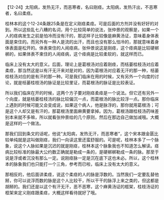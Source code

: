 【12-24】太阳病，发热无汗，而恶寒者，名曰刚痉。太阳病，发热汗出，不恶寒者，名曰柔痉。

桂林本的这个12-24条跟25条是在定义刚痉柔痉。可是后面的方剂并没有好好的对到。所以这些乱七八糟的名词，用个比较简单的说法，张仲景的观察是，如果一个人的痉病发生之前是怕冷而没有汗的，那这样子比较像是麻黄汤证，意味着身体表面是束住的。而另外有一种人是流的出汗，而且也没有那么怕冷的，那就意味着身体表面是松开的。体表束住的人闹痉病，张仲景说这是刚痉，这个痉病是比较硬梆梆的，如果体表不束住的人闹痉病，这个痉病是比较柔软的，就这样而已。

临床上没有太大的意义。后面，理论上是葛根汤对应着刚痉，而栝蒌桂枝汤对应着柔痉，那当然这是以有汗无汗来对是对的，因为葛根汤对应着无汗的那一种，栝蒌桂枝汤对应的是有汗的那一种。可是我们临床在用的时候，又有另外一个向度的讨论，就是栝蒌桂枝汤的脉证是比较里证，而葛根汤的脉证是比较表证。

所以我们临床在开的时候，这两个方子要对刚痉柔痉是一个说法。但它还有另外一个向度，就是栝蒌桂枝汤的脉比较偏沉一点，而葛根汤的脉比较浮一点。那你临床上遇到的时候可能又会变成说，如果这个病人，他是脉浮的，那你就用葛根汤；可是这个人却又是有汗的，那葛根汤里面麻黄要拿掉。因为，葛根汤跟桂枝汤药味差别本来就不多嘛，所以就看张仲景给的几个原则，然后在那边自己做加减哦。大概是这样的一个做法。

那我们回到条文的话呢，他说“太阳病，发热无汗，而恶寒者”，这个宋本跟金匮比较单纯就是这叫做刚痉，我们一向读这里还蛮舒服的。可是呢，桂林本多了一个脉象，说这个人脉如果是沉迟的就是刚痉，桂林本这个脉象我也不知道怎么解读。痉病比较标准的脉最大公约数正确就是勒成一条的，是硬梆梆勒成一条的脉。那至于说是浮或者沉没有那么一定。说刚痉脉一定是沉在底下这也未必。所以，这个桂林本的脉象我们也只能打一个三角，参考而已啦，临床上没有太大的意义。

那相反的，他后面讲柔痉，说这个柔痉的人的脉是浮数的。当然我们一定要乱替他掰，你可以说浮而数的脉是这个人比较干，所以干干的脉浮上来之类的，但这都是胡掰的。我们还是以这个有汗无汗，恶不恶寒，这个麻黄汤证的框架，桂枝汤证的框架来定义刚痉跟柔痉，大概这样看待就好了哦。
